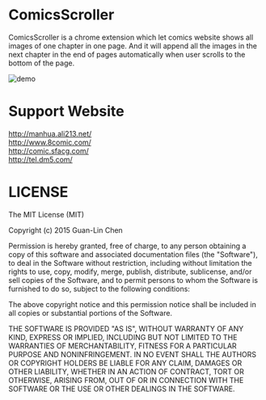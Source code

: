 # ComicsScroller
ComicsScroller is a chrome extension which let comics website shows all images of one chapter in one page. And it will append all the images in the next chapter in the end of pages automatically when user scrolls to the bottom of the page. 

![demo](screenshot/screenshot.gif "demo")

# Support Website
http://manhua.ali213.net/  
http://www.8comic.com/  
http://comic.sfacg.com/  
http://tel.dm5.com/  


# LICENSE
The MIT License (MIT)

Copyright (c) 2015 Guan-Lin Chen

Permission is hereby granted, free of charge, to any person obtaining a copy
of this software and associated documentation files (the "Software"), to deal
in the Software without restriction, including without limitation the rights
to use, copy, modify, merge, publish, distribute, sublicense, and/or sell
copies of the Software, and to permit persons to whom the Software is
furnished to do so, subject to the following conditions:

The above copyright notice and this permission notice shall be included in
all copies or substantial portions of the Software.

THE SOFTWARE IS PROVIDED "AS IS", WITHOUT WARRANTY OF ANY KIND, EXPRESS OR
IMPLIED, INCLUDING BUT NOT LIMITED TO THE WARRANTIES OF MERCHANTABILITY,
FITNESS FOR A PARTICULAR PURPOSE AND NONINFRINGEMENT. IN NO EVENT SHALL THE
AUTHORS OR COPYRIGHT HOLDERS BE LIABLE FOR ANY CLAIM, DAMAGES OR OTHER
LIABILITY, WHETHER IN AN ACTION OF CONTRACT, TORT OR OTHERWISE, ARISING FROM,
OUT OF OR IN CONNECTION WITH THE SOFTWARE OR THE USE OR OTHER DEALINGS IN
THE SOFTWARE.
